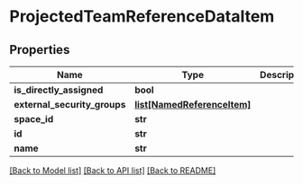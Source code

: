 # ProjectedTeamReferenceDataItem

## Properties
Name | Type | Description | Notes
------------ | ------------- | ------------- | -------------
**is_directly_assigned** | **bool** |  | [optional] 
**external_security_groups** | [**list[NamedReferenceItem]**](NamedReferenceItem.md) |  | [optional] 
**space_id** | **str** |  | [optional] 
**id** | **str** |  | [optional] 
**name** | **str** |  | [optional] 

[[Back to Model list]](../README.md#documentation-for-models) [[Back to API list]](../README.md#documentation-for-api-endpoints) [[Back to README]](../README.md)


